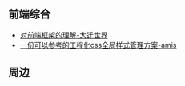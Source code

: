 ## 前端综合

- [对前端框架的理解-大迁世界](https://mp.weixin.qq.com/s/ECQAxwAXISumKddHeyOIKw)
- [一份可以参考的工程化css全局样式管理方案-amis](https://baidu.gitee.io/amis/zh-CN/docs/concepts/style)





## 周边


